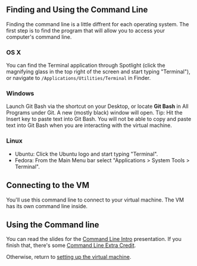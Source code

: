 ## Finding and Using the Command Line

Finding the command line is a little diffrent for each operating system.
The first step is to find the program that will allow you to access your
computer's command line.

### OS X

You can find the Terminal application through Spotlight (click the
magnifying glass in the top right of the screen and start typing
"Terminal"), or navigate to `/Applications/Utilities/Terminal` in Finder.

### Windows

Launch Git Bash via the shortcut on your Desktop, or locate **Git Bash**
in All Programs under Git. A new (mostly black) window will open.
Tip: Hit the Insert key to paste text into Git Bash. You will not be able
to copy and paste text into Git Bash when you are interacting with the
virtual machine.

### Linux

* Ubuntu: Click the Ubuntu logo and start typing "Terminal".
* Fedora: From the Main Menu bar select "Applications > System Tools > Terminal".

## Connecting to the VM

You'll use this command line to connect to your virtual machine. The VM
has its own command line inside.

## Using the Command line

You can read the slides for the <a href="/workshop/command_line">Command Line
Intro</a> presentation. If you finish that, there's some
[Command Line Extra Credit](command_line_extra_credit).

Otherwise, return to <a href="/installfest/set_up_virtual_machine">setting up the virtual machine</a>.
